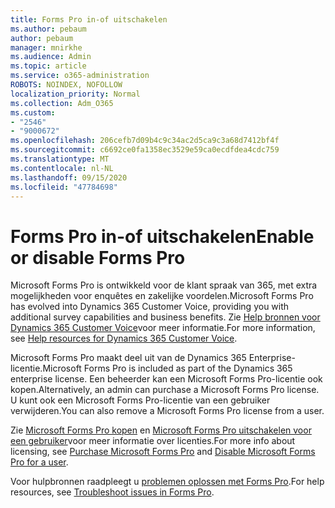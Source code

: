 ```yaml
---
title: Forms Pro in-of uitschakelen
ms.author: pebaum
author: pebaum
manager: mnirkhe
ms.audience: Admin
ms.topic: article
ms.service: o365-administration
ROBOTS: NOINDEX, NOFOLLOW
localization_priority: Normal
ms.collection: Adm_O365
ms.custom:
- "2546"
- "9000672"
ms.openlocfilehash: 206cefb7d09b4c9c34ac2d5ca9c3a68d7412bf4f
ms.sourcegitcommit: c6692ce0fa1358ec3529e59ca0ecdfdea4cdc759
ms.translationtype: MT
ms.contentlocale: nl-NL
ms.lasthandoff: 09/15/2020
ms.locfileid: "47784698"
---
```

# <a name="enable-or-disable-forms-pro"></a><span data-ttu-id="dd494-102">Forms Pro in-of uitschakelen</span><span class="sxs-lookup"><span data-stu-id="dd494-102">Enable or disable Forms Pro</span></span>

<span data-ttu-id="dd494-103">Microsoft Forms Pro is ontwikkeld voor de klant spraak van 365, met extra mogelijkheden voor enquêtes en zakelijke voordelen.</span><span class="sxs-lookup"><span data-stu-id="dd494-103">Microsoft Forms Pro has evolved into Dynamics 365 Customer Voice, providing you with additional survey capabilities and business benefits.</span></span> <span data-ttu-id="dd494-104">Zie [Help bronnen voor Dynamics 365 Customer Voice](https://go.microsoft.com/fwlink/p/?linkid=2128357)voor meer informatie.</span><span class="sxs-lookup"><span data-stu-id="dd494-104">For more information, see [Help resources for Dynamics 365 Customer Voice](https://go.microsoft.com/fwlink/p/?linkid=2128357).</span></span>  

<span data-ttu-id="dd494-105">Microsoft Forms Pro maakt deel uit van de Dynamics 365 Enterprise-licentie.</span><span class="sxs-lookup"><span data-stu-id="dd494-105">Microsoft Forms Pro is included as part of the Dynamics 365 enterprise license.</span></span> <span data-ttu-id="dd494-106">Een beheerder kan een Microsoft Forms Pro-licentie ook kopen.</span><span class="sxs-lookup"><span data-stu-id="dd494-106">Alternatively, an admin can purchase a Microsoft Forms Pro license.</span></span> <span data-ttu-id="dd494-107">U kunt ook een Microsoft Forms Pro-licentie van een gebruiker verwijderen.</span><span class="sxs-lookup"><span data-stu-id="dd494-107">You can also remove a Microsoft Forms Pro license from a user.</span></span>  

<span data-ttu-id="dd494-108">Zie [Microsoft Forms Pro kopen](https://docs.microsoft.com/forms-pro/purchase#purchase-microsoft-forms-pro-for-users-in-a-dynamics-365-tenant) en [Microsoft Forms Pro uitschakelen voor een gebruiker](https://docs.microsoft.com/forms-pro/purchase#disable-microsoft-forms-pro-for-a-user-1)voor meer informatie over licenties.</span><span class="sxs-lookup"><span data-stu-id="dd494-108">For more info about licensing, see [Purchase Microsoft Forms Pro](https://docs.microsoft.com/forms-pro/purchase#purchase-microsoft-forms-pro-for-users-in-a-dynamics-365-tenant) and [Disable Microsoft Forms Pro for a user](https://docs.microsoft.com/forms-pro/purchase#disable-microsoft-forms-pro-for-a-user-1).</span></span>
  
<span data-ttu-id="dd494-109">Voor hulpbronnen raadpleegt u [problemen oplossen met Forms Pro](https://docs.microsoft.com/forms-pro/troubleshoot).</span><span class="sxs-lookup"><span data-stu-id="dd494-109">For help resources, see [Troubleshoot issues in Forms Pro](https://docs.microsoft.com/forms-pro/troubleshoot).</span></span>